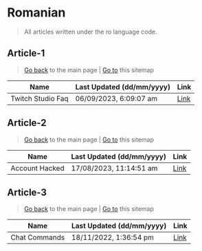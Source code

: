 # Romanian
> All articles written under the ro language code. 

## Article-1
> [Go back](../README.md) to the main page | [Go to](https://help.twitch.tv/s/sitemap-topicarticle-1.xml) this sitemap

| Name              | Last Updated (dd/mm/yyyy) | Link                                                                    |
|-------------------|---------------------------|-------------------------------------------------------------------------|
| Twitch Studio Faq | 06/09/2023, 6:09:07 am    | [Link](https://help.twitch.tv/s/article/twitch-studio-faq?language=ro)  |



## Article-2
> [Go back](../README.md) to the main page | [Go to](https://help.twitch.tv/s/sitemap-topicarticle-2.xml) this sitemap

| Name           | Last Updated (dd/mm/yyyy) | Link                                                                 |
|----------------|---------------------------|----------------------------------------------------------------------|
| Account Hacked | 17/08/2023, 11:14:51 am   | [Link](https://help.twitch.tv/s/article/account-hacked?language=ro)  |



## Article-3
> [Go back](../README.md) to the main page | [Go to](https://help.twitch.tv/s/sitemap-topicarticle-3.xml) this sitemap

| Name          | Last Updated (dd/mm/yyyy) | Link                                                                |
|---------------|---------------------------|---------------------------------------------------------------------|
| Chat Commands | 18/11/2022, 1:36:54 pm    | [Link](https://help.twitch.tv/s/article/chat-commands?language=ro)  |



